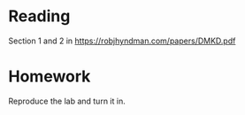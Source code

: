 # Reading
Section 1 and 2 in 
https://robjhyndman.com/papers/DMKD.pdf

# Homework
Reproduce the lab and turn it in. 
